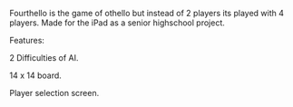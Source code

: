 Fourthello is the game of othello but instead of 2 players its played with 4 players. Made for the iPad as a senior highschool project.

Features:

2 Difficulties of AI.

14 x 14 board.

Player selection screen.
